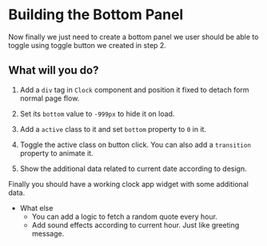 # Building the Bottom Panel

Now finally we just need to create a bottom panel we user should be able to toggle using toggle button we created in step 2.

## What will you do?

1. Add a `div` tag in `Clock` component and position it fixed to detach form normal page flow.

2. Set its `bottom` value to `-999px` to hide it on load.

3. Add a `active` class to it and set `bottom` property to `0` in it.

4. Toggle the active class on button click. You can also add a `transition` property to animate it.

5. Show the additional data related to current date according to design.

Finally you should have a working clock app widget with some additional data.

- What else
  - You can add a logic to fetch a random quote every hour.
  - Add sound effects according to current hour. Just like greeting message.
